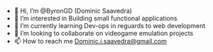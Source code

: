 - 👋 Hi, I’m @ByronGD (Dominic Saavedra)
- 👀 I’m interested in Building small functional applications
- 🌱 I’m currently learning Dev-ops in reguards to web development
- 💞️ I’m looking to collaborate on videogame emulation projects
- 📫 How to reach me Dominic.i.saavedra@gmail.com

<!---
ByrenKingson/ByrenKingson is a ✨ special ✨ repository because its `README.md` (this file) appears on your GitHub profile.
You can click the Preview link to take a look at your changes.
--->
